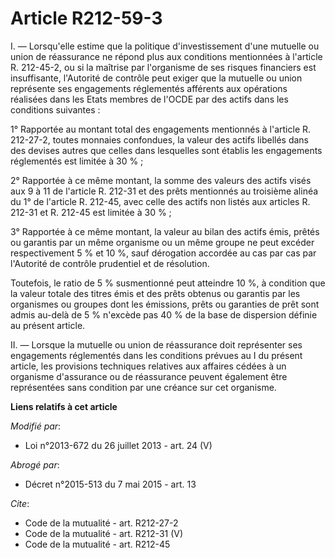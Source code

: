 # Article R212-59-3

I. ― Lorsqu'elle estime que la politique d'investissement d'une mutuelle ou union de réassurance ne répond plus aux
conditions mentionnées à l'article R. 212-45-2, ou si la maîtrise par l'organisme de ses risques financiers est insuffisante,
l'Autorité de contrôle peut exiger que la mutuelle ou union représente ses engagements réglementés afférents aux opérations
réalisées dans les Etats membres de l'OCDE par des actifs dans les conditions suivantes : 

1° Rapportée au montant total des engagements mentionnés à l'article R. 212-27-2, toutes monnaies confondues, la valeur des
actifs libellés dans des devises autres que celles dans lesquelles sont établis les engagements réglementés est limitée à 30
% ; 

2° Rapportée à ce même montant, la somme des valeurs des actifs visés aux 9 à 11 de l'article R. 212-31 et des prêts
mentionnés au troisième alinéa du 1° de l'article R. 212-45, avec celle des actifs non listés aux articles R. 212-31 et R.
212-45 est limitée à 30 % ; 

3° Rapportée à ce même montant, la valeur au bilan des actifs émis, prêtés ou garantis par un même organisme ou un même
groupe ne peut excéder respectivement 5 % et 10 %, sauf dérogation accordée au cas par cas par l'Autorité de contrôle
prudentiel et de résolution. 

Toutefois, le ratio de 5 % susmentionné peut atteindre 10 %, à condition que la valeur totale des titres émis et des prêts
obtenus ou garantis par les organismes ou groupes dont les émissions, prêts ou garanties de prêt sont admis au-delà de 5 %
n'excède pas 40 % de la base de dispersion définie au présent article. 

II. ― Lorsque la mutuelle ou union de réassurance doit représenter ses engagements réglementés dans les conditions prévues au
I du présent article, les provisions techniques relatives aux affaires cédées à un organisme d'assurance ou de réassurance
peuvent également être représentées sans condition par une créance sur cet organisme.

**Liens relatifs à cet article**

_Modifié par_:

  - Loi n°2013-672 du 26 juillet 2013 - art. 24 (V)

_Abrogé par_:

  - Décret n°2015-513 du 7 mai 2015 - art. 13

_Cite_:

  - Code de la mutualité - art. R212-27-2
  - Code de la mutualité - art. R212-31 (V)
  - Code de la mutualité - art. R212-45
